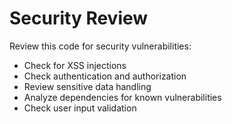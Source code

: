 # Security Review

Review this code for security vulnerabilities:

- Check for XSS injections
- Check authentication and authorization
- Review sensitive data handling
- Analyze dependencies for known vulnerabilities
- Check user input validation
